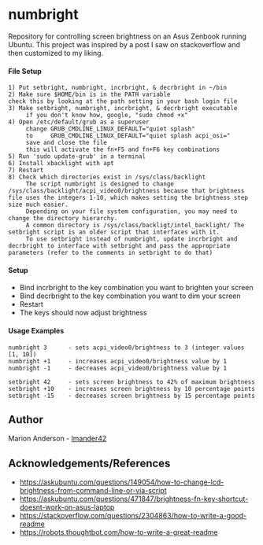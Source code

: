 # numbright

Repository for controlling screen brightness on an Asus Zenbook running Ubuntu. This project was inspired by a post I saw on stackoverflow and then customized to my liking.  

#### File Setup
    1) Put setbright, numbright, incrbright, & decrbright in ~/bin  
    2) Make sure $HOME/bin is in the PATH variable  
	check this by looking at the path setting in your bash login file  
    3) Make setbright, numbright, incrbright, & decrbright executable  
         if you don't know how, google, "sudo chmod +x"  
    4) Open /etc/default/grub as a superuser  
         change GRUB_CMDLINE_LINUX_DEFAULT="quiet splash"  
         to     GRUB_CMDLINE_LINUX_DEFAULT="quiet splash acpi_osi="  
         save and close the file  
         this will activate the fn+F5 and fn+F6 key combinations  
    5) Run 'sudo update-grub' in a terminal
    6) Install xbacklight with apt
    7) Restart  
    8) Check which directories exist in /sys/class/backlight  
         The script numbright is designed to change /sys/class/backlight/acpi_video0/brightness because that brightness file uses the integers 1-10, which makes setting the brightness step size much easier.   
         Depending on your file system configuration, you may need to change the directory hierarchy.  
         A common directory is /sys/class/backligt/intel_backlight/ The setbright script is an older script that interfaces with it.  
         To use setbright instead of numbright, update incrbright and decrbright to interface with setbright and pass the appropriate parameters (refer to the comments in setbright to do that)  
    
    
#### Setup
 * Bind incrbright to the key combination you want to brighten your screen  
 * Bind decrbright to the key combination you want to dim your screen  
 * Restart  
 *   The keys should now adjust brightness  

#### Usage Examples

```
numbright 3      - sets acpi_video0/brightness to 3 (integer values [1, 10])
numbright +1     - increases acpi_video0/brightness value by 1
numbright -1     - decreases acpi_video0/brightness value by 1

setbright 42     - sets screen brightness to 42% of maximum brightness
setbright +10    - increases screen brightness by 10 percentage points
setbright -15    - decreases screen brightness by 15 percentage points
```

## Author

Marion Anderson - [lmander42](https://github.com/lmander42)

## Acknowledgements/References
 * https://askubuntu.com/questions/149054/how-to-change-lcd-brightness-from-command-line-or-via-script
  * https://askubuntu.com/questions/471847/brightness-fn-key-shortcut-doesnt-work-on-asus-laptop
 * https://stackoverflow.com/questions/2304863/how-to-write-a-good-readme
 * https://robots.thoughtbot.com/how-to-write-a-great-readme
